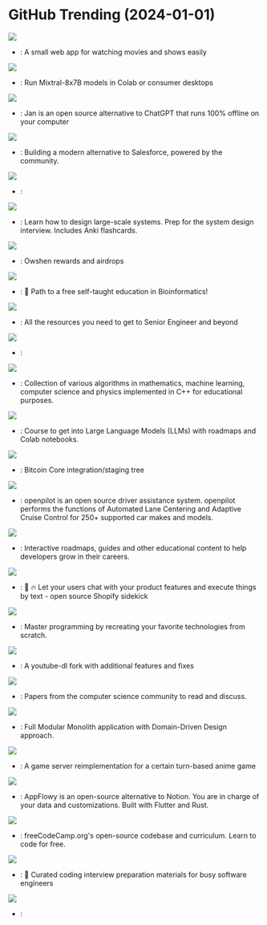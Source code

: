 # GitHub Trending (2024-01-01)

![](https://img.shields.io/badge/TypeScript-New%201-green?style=flat-square&logo=appveyor)
- [](https://github.comundefined): A small web app for watching movies and shows easily

![](https://img.shields.io/badge/Python-New%20126-green?style=flat-square&logo=appveyor)
- [](https://github.comundefined): Run Mixtral-8x7B models in Colab or consumer desktops

![](https://img.shields.io/badge/TypeScript-New%20125-green?style=flat-square&logo=appveyor)
- [](https://github.comundefined): Jan is an open source alternative to ChatGPT that runs 100% offline on your computer

![](https://img.shields.io/badge/TypeScript-New%20198-green?style=flat-square&logo=appveyor)
- [](https://github.comundefined): Building a modern alternative to Salesforce, powered by the community.

![](https://img.shields.io/badge/Rust-New%2014-green?style=flat-square&logo=appveyor)
- [](https://github.comundefined): 

![](https://img.shields.io/badge/Python-New%20712-green?style=flat-square&logo=appveyor)
- [](https://github.comundefined): Learn how to design large-scale systems. Prep for the system design interview. Includes Anki flashcards.

![](https://img.shields.io/badge/none-New%20255-green?style=flat-square&logo=appveyor)
- [](https://github.comundefined): Owshen rewards and airdrops

![](https://img.shields.io/badge/none-New%2054-green?style=flat-square&logo=appveyor)
- [](https://github.comundefined): 🔬 Path to a free self-taught education in Bioinformatics!

![](https://img.shields.io/badge/none-New%20127-green?style=flat-square&logo=appveyor)
- [](https://github.comundefined): All the resources you need to get to Senior Engineer and beyond

![](https://img.shields.io/badge/Python-New%20160-green?style=flat-square&logo=appveyor)
- [](https://github.comundefined): 

![](https://img.shields.io/badge/C%2B%2B-New%2065-green?style=flat-square&logo=appveyor)
- [](https://github.comundefined): Collection of various algorithms in mathematics, machine learning, computer science and physics implemented in C++ for educational purposes.

![](https://img.shields.io/badge/Jupyter%20Notebook-New%20670-green?style=flat-square&logo=appveyor)
- [](https://github.comundefined): Course to get into Large Language Models (LLMs) with roadmaps and Colab notebooks.

![](https://img.shields.io/badge/C%2B%2B-New%2050-green?style=flat-square&logo=appveyor)
- [](https://github.comundefined): Bitcoin Core integration/staging tree

![](https://img.shields.io/badge/Python-New%20156-green?style=flat-square&logo=appveyor)
- [](https://github.comundefined): openpilot is an open source driver assistance system. openpilot performs the functions of Automated Lane Centering and Adaptive Cruise Control for 250+ supported car makes and models.

![](https://img.shields.io/badge/TypeScript-New%2091-green?style=flat-square&logo=appveyor)
- [](https://github.comundefined): Interactive roadmaps, guides and other educational content to help developers grow in their careers.

![](https://img.shields.io/badge/TypeScript-New%2013-green?style=flat-square&logo=appveyor)
- [](https://github.comundefined): 🤖 🔥 Let your users chat with your product features and execute things by text - open source Shopify sidekick

![](https://img.shields.io/badge/none-New%20200-green?style=flat-square&logo=appveyor)
- [](https://github.comundefined): Master programming by recreating your favorite technologies from scratch.

![](https://img.shields.io/badge/Python-New%2076-green?style=flat-square&logo=appveyor)
- [](https://github.comundefined): A youtube-dl fork with additional features and fixes

![](https://img.shields.io/badge/Shell-New%20126-green?style=flat-square&logo=appveyor)
- [](https://github.comundefined): Papers from the computer science community to read and discuss.

![](https://img.shields.io/badge/C%23-New%2053-green?style=flat-square&logo=appveyor)
- [](https://github.comundefined): Full Modular Monolith application with Domain-Driven Design approach.

![](https://img.shields.io/badge/Java-New%2011-green?style=flat-square&logo=appveyor)
- [](https://github.comundefined): A game server reimplementation for a certain turn-based anime game

![](https://img.shields.io/badge/Dart-New%2047-green?style=flat-square&logo=appveyor)
- [](https://github.comundefined): AppFlowy is an open-source alternative to Notion. You are in charge of your data and customizations. Built with Flutter and Rust.

![](https://img.shields.io/badge/TypeScript-New%20146-green?style=flat-square&logo=appveyor)
- [](https://github.comundefined): freeCodeCamp.org's open-source codebase and curriculum. Learn to code for free.

![](https://img.shields.io/badge/TypeScript-New%2064-green?style=flat-square&logo=appveyor)
- [](https://github.comundefined): 💯 Curated coding interview preparation materials for busy software engineers

![](https://img.shields.io/badge/none-New%20107-green?style=flat-square&logo=appveyor)
- [](https://github.comundefined): 

